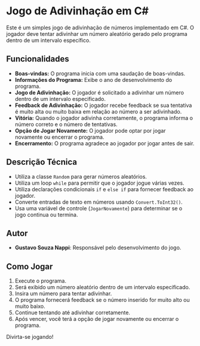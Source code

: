 # Jogo de Adivinhação em C#

Este é um simples jogo de adivinhação de números implementado em C#. O jogador deve tentar adivinhar um número aleatório gerado pelo programa dentro de um intervalo específico.

## Funcionalidades

- **Boas-vindas:** O programa inicia com uma saudação de boas-vindas.
- **Informações do Programa:** Exibe o ano de desenvolvimento do programa.
- **Jogo de Adivinhação:** O jogador é solicitado a adivinhar um número dentro de um intervalo especificado.
- **Feedback de Adivinhação:** O jogador recebe feedback se sua tentativa é muito alta ou muito baixa em relação ao número a ser adivinhado.
- **Vitória:** Quando o jogador adivinha corretamente, o programa informa o número correto e o número de tentativas.
- **Opção de Jogar Novamente:** O jogador pode optar por jogar novamente ou encerrar o programa.
- **Encerramento:** O programa agradece ao jogador por jogar antes de sair.

## Descrição Técnica

- Utiliza a classe `Random` para gerar números aleatórios.
- Utiliza um loop `while` para permitir que o jogador jogue várias vezes.
- Utiliza declarações condicionais `if` e `else if` para fornecer feedback ao jogador.
- Converte entradas de texto em números usando `Convert.ToInt32()`.
- Usa uma variável de controle (`JogarNovamente`) para determinar se o jogo continua ou termina.

## Autor

- **Gustavo Souza Nappi**: Responsável pelo desenvolvimento do jogo.

## Como Jogar

1. Execute o programa.
2. Será exibido um número aleatório dentro de um intervalo especificado.
3. Insira um número para tentar adivinhar.
4. O programa fornecerá feedback se o número inserido for muito alto ou muito baixo.
5. Continue tentando até adivinhar corretamente.
6. Após vencer, você terá a opção de jogar novamente ou encerrar o programa.

Divirta-se jogando!
